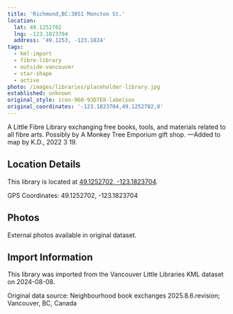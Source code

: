 ```yaml
---
title: 'Richmond,BC:3851 Moncton St.'
location:
  lat: 49.1252702
  lng: -123.1823704
  address: '49.1253, -123.1824'
tags:
  - kml-import
  - fibre-library
  - outside-vancouver
  - star-shape
  - active
photo: /images/libraries/placeholder-library.jpg
established: unknown
original_style: icon-960-93D7E8-labelson
original_coordinates: '-123.1823704,49.1252702,0'
---
```

A Little Fibre Library exchanging free books, tools, and materials related to all fibre arts.
Possibly by A Monkey Tree Emporium gift shop.
—Added to map by K.D., 2022 3 19.

## Location Details

This library is located at [49.1252702, -123.1823704](https://www.google.com/maps?q=49.1252702,-123.1823704).

GPS Coordinates: 49.1252702, -123.1823704

## Photos

External photos available in original dataset.

## Import Information

This library was imported from the Vancouver Little Libraries KML dataset on 2024-08-08.

Original data source: Neighbourhood book exchanges 2025.8.6.revision; Vancouver, BC, Canada
